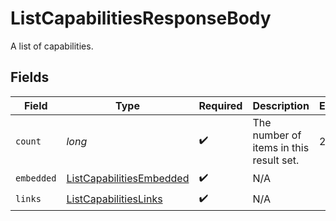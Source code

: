 # ListCapabilitiesResponseBody

A list of capabilities.


## Fields

| Field                                                                           | Type                                                                            | Required                                                                        | Description                                                                     | Example                                                                         |
| ------------------------------------------------------------------------------- | ------------------------------------------------------------------------------- | ------------------------------------------------------------------------------- | ------------------------------------------------------------------------------- | ------------------------------------------------------------------------------- |
| `count`                                                                         | *long*                                                                          | :heavy_check_mark:                                                              | The number of items in this result set.                                         | 2                                                                               |
| `embedded`                                                                      | [ListCapabilitiesEmbedded](../../models/operations/ListCapabilitiesEmbedded.md) | :heavy_check_mark:                                                              | N/A                                                                             |                                                                                 |
| `links`                                                                         | [ListCapabilitiesLinks](../../models/operations/ListCapabilitiesLinks.md)       | :heavy_check_mark:                                                              | N/A                                                                             |                                                                                 |